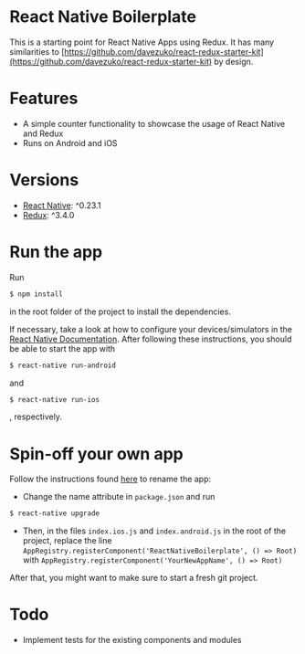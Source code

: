 React Native Boilerplate
========================

This is a starting point for React Native Apps using Redux. It has many similarities to [https://github.com/davezuko/react-redux-starter-kit](https://github.com/davezuko/react-redux-starter-kit) by design.


# Features

 - A simple counter functionality to showcase the usage of React Native and Redux
 - Runs on Android and iOS


# Versions

 - [React Native](https://facebook.github.io/react-native/): ^0.23.1
 - [Redux](http://redux.js.org/index.html): ^3.4.0


# Run the app

Run 

```sh
$ npm install
```

in the root folder of the project to install the dependencies.

If necessary, take a look at how to configure your devices/simulators in the [React Native Documentation](https://facebook.github.io/react-native/docs/getting-started.html). After following these instructions, you should be able to start the app with

```sh
$ react-native run-android
```

and

```sh
$ react-native run-ios
```

, respectively.


# Spin-off your own app

Follow the instructions found [here](http://stackoverflow.com/questions/32830046/renaming-a-react-native-project) to rename the app:

 - Change the name attribute in ```package.json``` and run

  ```sh
  $ react-native upgrade
  ```

 - Then, in the files ```index.ios.js``` and ```index.android.js``` in the root of the project, replace the line ```AppRegistry.registerComponent('ReactNativeBoilerplate', () => Root)``` with ```AppRegistry.registerComponent('YourNewAppName', () => Root)```
 
After that, you might want to make sure to start a fresh git project.


# Todo

 - Implement tests for the existing components and modules
